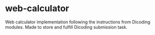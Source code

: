 # web-calculator
Web calculator implementation following the instructions from Dicoding modules. Made to store and fulfill Dicoding submission task.
